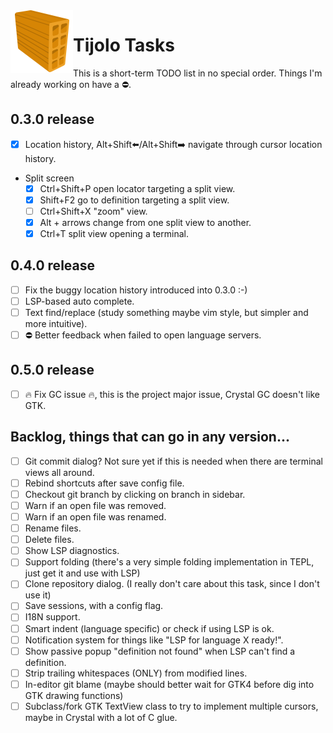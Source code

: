 <img align="left" src="./icons/tijolo.svg" width="100" height="100" />

# Tijolo Tasks

This is a short-term TODO list in no special order. Things I'm already working on have a :no_entry:.

## 0.3.0 release

- [x] Location history, Alt+Shift⬅️/Alt+Shift➡️ navigate through cursor location history.
- Split screen
  - [x] Ctrl+Shift+P open locator targeting a split view.
  - [x] Shift+F2 go to definition targeting a split view.
  - [ ] Ctrl+Shift+X "zoom" view.
  - [x] Alt + arrows change from one split view to another.
  - [x] Ctrl+T split view opening a terminal.

## 0.4.0 release

- [ ] Fix the buggy location history introduced into 0.3.0 :-)
- [ ] LSP-based auto complete.
- [ ] Text find/replace (study something maybe vim style, but simpler and more intuitive).
- [ ] :no_entry: Better feedback when failed to open language servers.

## 0.5.0 release

- [ ] :fire: Fix GC issue :fire:, this is the project major issue, Crystal GC doesn't like GTK.

## Backlog, things that can go in any version...

- [ ] Git commit dialog? Not sure yet if this is needed when there are terminal views all around.
- [ ] Rebind shortcuts after save config file.
- [ ] Checkout git branch by clicking on branch in sidebar.
- [ ] Warn if an open file was removed.
- [ ] Warn if an open file was renamed.
- [ ] Rename files.
- [ ] Delete files.
- [ ] Show LSP diagnostics.
- [ ] Support folding (there's a very simple folding implementation in TEPL, just get it and use with LSP)
- [ ] Clone repository dialog. (I really don't care about this task, since I don't use it)
- [ ] Save sessions, with a config flag.
- [ ] I18N support.
- [ ] Smart indent (language specific) or check if using LSP is ok.
- [ ] Notification system for things like "LSP for language X ready!".
- [ ] Show passive popup "definition not found" when LSP can't find a definition.
- [ ] Strip trailing whitespaces (ONLY) from modified lines.
- [ ] In-editor git blame (maybe should better wait for GTK4 before dig into GTK drawing functions)
- [ ] Subclass/fork GTK TextView class to try to implement multiple cursors, maybe in Crystal with a lot of C glue.

